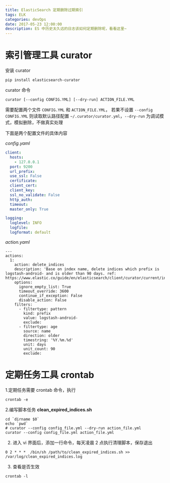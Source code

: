 ```yaml
---
title: ElasticSearch 定期删除过期索引
tags: ELK
categories: devOps
date: 2017-05-23 12:00:00
description: ES 中历史太久远的日志该如何定期删除呢，看看这里~
---
```


# 索引管理工具 curator

安装 curator

```shell
pip install elasticsearch-curator
```

curator 命令

```shell
curator [--config CONFIG.YML] [--dry-run] ACTION_FILE.YML
```

需要配置两个文件 `CONFIG.YML` 和 `ACTION_FILE.YML`， 若果不设置 `--config CONFIG.YML` 则读取默认路径配置 `~/.curator/curator.yml`，`--dry-run` 为调试模式，模拟删除，不做真实处理

下面是两个配置文件的具体内容

_config.yaml_

```yaml
client:
  hosts:
    - 127.0.0.1
  port: 9200
  url_prefix:
  use_ssl: False
  certificate:
  client_cert:
  client_key:
  ssl_no_validate: False
  http_auth:
  timeout:
  master_only: True

logging:
  loglevel: INFO
  logfile:
  logformat: default
```

_action.yaml_

```
---
actions:
  1:
    action: delete_indices
    description: 'Base on index name, delete indices which prefix is logstash-android- and is older than 90 days. ref: https://www.elastic.co/guide/en/elasticsearch/client/curator/current/index.html'
    options:
      ignore_empty_list: True
      timeout_override: 3600
      continue_if_exception: False
      disable_action: False
    filters:
      - filtertype: pattern
        kind: prefix
        value: logstash-android-
        exclude: 
      - filtertype: age
        source: name
        direction: older
        timestring: '%Y.%m.%d'
        unit: days
        unit_count: 90
        exclude:
```

# 定期任务工具 crontab

1.定期任务需要 crontab 命令，执行

```shell
crontab -e 
```
    
2.编写脚本任务 **clean_expired_indices.sh**

```shell
cd `dirname $0`
echo `pwd`
# curator --config config_file.yml --dry-run action_file.yml
curator --config config_file.yml action_file.yml
```

2. 进入 vi 界面后，添加一行命令，每天凌晨 2 点执行清理脚本，保存退出

```shell
0 2 * * *  /bin/sh /path/to/clean_expired_indices.sh >> /var/log/clean_expired_indices.log
```

3. 查看是否生效

```shell
crontab -l 
```

